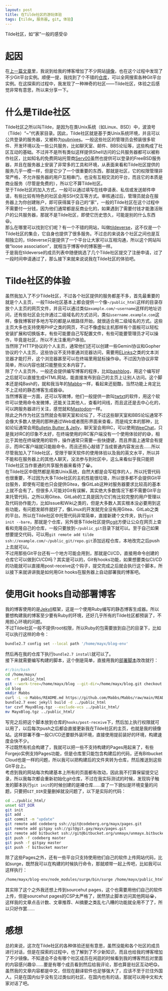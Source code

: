 ```yaml
---
layout: post
title: 在Tilde社区的游玩体验
tags: [tilde, 服务器, git, 体验]
---
```


  Tilde社区，如“家”一般的感受😝<!--more-->   

# 起因
  在[上一篇文章](/2025/08/01/sw-proxy.html)里，我说到给我的博客增加了不少网站[镜像](/proxylist.html)，也在这个过程中发现了不少Git平台实例。顺便一提，我找到了个不错的[仓库](https://github.com/ecosyste-ms/repos)，可以全网搜索各种Git平台实例。在这探索的过程中，我发现了一种神奇的社区——Tilde社区，体验之后感觉非常有意思，所以来分享一下。   

# 什么是Tilde社区
  Tilde社区之所以叫Tilde，是因为在类Unix系统（如Linux、BSD）中，波浪号（Tilde）“~”代表家目录。因此，Tilde社区就是基于类Unix系统环境，并且可以公共登录的服务器，又被称为<abbr title="public access unix systems">pubnixes</abbr>。一般这些社区的管理员会预装很多软件、开发环境以及一些公共服务，比如聊天室、邮件、BBS论坛等，这些构成了社区互动的基础。不过并不是所有类似这样提供Shell访问的公共服务器都可以被称作社区，比如知名的免费网站托管商[Serv00](https://www.serv00.com)虽然也提供可以登录的FreeBSD服务器，并且在服务器上安装了非常多的工具和环境，从表面来看和Tilde社区提供的服务几乎一模一样，但是它少了一个很重要的东西，那就是社区，它的权限管理非常严格，不允许服务器的用户互相串门，也没有互相交流的平台，而且它的本质是商业服务（尽管是免费的），所以它不算Tilde社区。   
  至于Tilde社区的加入方式，一般可以通过填写在线申请表、私信或发送邮件申请，有些比较有特色的社区会用SSH交互等方式。审核通过后，管理员就会在服务器上为你创建账户，即可获得属于自己的“家”，一般的Tilde社区在这个过程中不需要付一分钱，因为他们通常都是反商业化的，如果遇到了需要付钱才能激活账户的公共服务器，那就不是Tilde社区，即使它历史悠久，可能是别的什么东西😆。   
  那么在哪里可以找到它们呢？有一个不错的网站，叫做[tildeverse](https://tildeverse.org)，这不仅是一个Tilde社区的集合，它自身也提供了很多服务。不过总的来说各个社区之间也是互相独立的，tildeverse只是提供了一个平台让大家可以互相沟通，所以这个网站叫做“loose association”，就相当于博客中的博客圈一样。   
  于是我在tildeverse的成员列表中随便挑选了几个Tilde社区提交了注册申请，过了一段时间申请通过了，那么接下来就来说说我在Tilde社区的体验吧。   

# Tilde社区的体验
  虽然我加入了不少Tilde社区，不过各个社区提供的服务都差不多，首先最重要的就是个人主页，一般Tilde社区基本上都会提供一个像`~/public_html`这样的目录存放个人主页的网页文件，并且可以通过类似`example.com/~username`这样的地址访问，还有些社区会允许通过二级域名的方式访问，类似`username.example.com`这样，像我博客好多地方写的都是从根路径开始，就很适合用二级域名的方式。这些主页大多也支持使用PHP之类的网页，不过不像虚拟主机那样有个面板可以轻松安装扩展和切换版本，有些可能要自己写配置文件，有些可能要管理员才可以操作，毕竟是社区，所以不太注重用户体验。   
  当然除了HTTP协议的个人主页，通常他们还可以创建一些Gemini协议和Gopher协议的个人主页，这些协议不支持普通浏览器访问，需要用[ELinks](https://github.com/rkd77/elinks)之类的文本浏览器才能打开，这个浏览器甚至可以在终端里用鼠标操作😆。不过因为协议非常简单，所以内容也就只能整些文本内容了。   
  除了个人主页外，一般还会提供编写博客的程序，比如[bashblog](https://github.com/cfenollosa/bashblog)，用这个编写好之后就可以直接生成HTML网站，能直接发布到自己的主页上让别人访问。这个脚本还是纯Bash的，就和我当年的[Mabbs](https://github.com/Mabbs/Mabbs.Project)一样，看起来还挺酷，当然功能上肯定比不上正经的静态博客生成器😆。   
  当然博客是一方面，还可以写微博，他们一般提供一款叫[twtxt](https://github.com/buckket/twtxt)的软件，用这个软件可以使用命令发微博，还能关注其他人，查看时间线，而且这还是去中心化的，可以跨服务器进行关注，感觉就和[Mastodon](https://github.com/mastodon/mastodon)一样。   
  除此之外作为社区当然就会有聊天室和论坛了，不过这些聊天室和BBS论坛通常不会像大多数人使用的那种通过Web或者图形界面来查看，而是纯文本的那种，比如论坛通常会用[Bulletin Butter & Jelly](https://github.com/bbj-dev/bbj)，聊天室会用IRC，可以使用[WeeChat](https://github.com/weechat/weechat)，只是我对IRC的印象不太好，在终端使用的IRC客户端没有一个使用体验好的😅，相比于其他在终端使用的软件，操作通常只需要一些快捷键，而且界面上通常会有提示，而IRC客户端就只能敲命令，而且还担心敲错了当成普通内容发出去……所以尽管我加入了Tilde社区，受限于聊天软件的使用体验以及我的英文水平，所以并不能和在服务器上的其他人聊天，没法参与到社区中，这么来看似乎我只能把Tilde社区当作普通的共享服务器来看待了😭。   
  在Tilde社区中既然都是用类Unix系统，自然大都是会写程序的人，所以托管代码也很重要，不过因为大多Tilde社区的主机性能很垃圾，所以很多都不会提供Git平台服务，即使有可能也只会提供Gitea，像GitLab这种对服务器要求比较高的基本上就不会有了。但很多人可能对Git有误解，其实绝大多数情况下都不需要Git平台来托管代码，之所以用Gitea、GitLab的工具是因为它们有比较完整的用户管理以及代码协作能力，比如Issue和Wiki之类的，但是大多数人其实根本没必要用到这些功能，有问题发邮件就好了，像Linux的开发就完全没有用Gitea、GitLab之类的平台。所以在Tilde社区中托管代码非常简单，直接新建个文件夹，执行`git init --bare`，那就是个仓库，另外很多Tilde社区提供[cgit](https://git.zx2c4.com/cgit/about/)方便让公众在网页上查看和克隆自己的仓库，一般只要放到`~/public_git`目录下就可以。至于自己如果想要提交代码，可以用`git remote add tilde ssh://example.com/~/public_git/repo.git`添加远程仓库，本地改完之后push上去就可以。   
  不过用那些Git平台还有一个地方可能会用到，那就是CI/CD，直接用命令创建的仓库它可以做到CI/CD吗？其实是可以的，Git有hooks功能，如果想要类似CI/CD的功能就可以直接用post-receive这个钩子，提交完成之后就会执行这个脚本，所以接下来就讲讲我是如何用Git hooks在服务器上自动部署我的博客吧。   

# 使用Git hooks自动部署博客
  我的博客使用的是[Jekyll](https://github.com/jekyll/jekyll)框架，这是一个使用Ruby编写的静态博客生成器。所以要想构建我的博客至少要有Ruby的环境，还好几乎所有的Tilde社区都预装了，不用担心环境的问题。   
  不过Tilde社区一般不提供root权限，所以Ruby的包需要放到自己的目录下，比如可以执行这样的命令：   
```bash
bundle2.7 config set --local path '/home/mayx/blog-env'
```
  然后再在我的仓库下执行`bundle2.7 install`就可以了。   
  接下来就需要编写构建的脚本，这个倒是简单，直接用我的[部署脚本](/deploy.sh)改改就行：   
```bash
#!/bin/bash
cd /home/mayx/
rm -rf public_html
git --work-tree=/home/mayx/blog --git-dir=/home/mayx/blog.git checkout -f
cd blog
mkdir Mabbs
curl -L -o Mabbs/README.md https://github.com/Mabbs/Mabbs/raw/main/README.md
bundle2.7 exec jekyll build -d ../public_html
tar czvf MayxBlog.tgz --exclude-vcs ../public_html/
mv MayxBlog.tgz ../public_html/
```
  写完之后把这个脚本放到仓库的`hooks/post-receive`下，然后加上执行权限就可以用了，以后每次push之后都会直接更新我在Tilde社区的主页，也就是我的镜像站。这样部署不像一般CI/CD还要额外装环境，直接使用提前装好的环境，构建速度会快不少。   
  不过既然有机会构建了，我就可以把一些不支持构建的Pages用起来了，有些Forgejo实例支持Pages功能，但是仓库里只能包含构建后的代码，还有Bitbucket Cloud也是一样的问题，所以我可以把构建后的文件夹转为仓库，然后推送到这些Git平台上。   
  考虑到我的网站每次构建基本上所有的页面都有改动，因此我不打算保留提交记录，所以我每次都会重新初始化git仓库，不过在我实际测试的时候，发现钩子触发的脚本执行`git init`的时候创建的是裸仓库……查了一下貌似是环境变量的问题，只要把`GIT_DIR`变量删掉就没问题了，以下是实际的代码：   
```bash
cd ../public_html/
unset GIT_DIR
git init
git add .
git commit -m "update"
git remote add codeberg ssh://git@codeberg.org/mayx/pages.git
git remote add gitgay ssh://git@git.gay/mayx/pages.git
git remote add bitbucket ssh://git@bitbucket.org/unmayx/unmayx.bitbucket.io.git
git push -f codeberg master
git push -f gitgay master
git push -f bitbucket master
```
  除了这些Pages之外，还有一些平台只支持使用他们自己的软件上传网站代码，比如surge，既然我可以在构建的时候执行命令，那就顺带一起上传吧，比如我可以这样执行：   
```bash
/home/mayx/blog-env/node_modules/surge/bin/surge /home/mayx/public_html/ mayx.surge.sh
```
  其实除了这个之外我还想上传到sourcehut pages，这个也需要用他们自己的软件上传，但是sourcehut pages的CSP太严格了，居然禁止脚本访问其他网站😭，这样我的文章点击计数、文章推荐、AI摘要之类乱七八糟的功能就全用不了了，所以只好作罢……   

# 感想
  总的来说，这次在Tilde社区的各种体验还挺有意思，虽然没能和各个社区的成员进行对话，但是在探索的过程中，也了解到了不少新知识，而且也给我的博客增加了不少镜像。不知道会不会有哪个社区成员在闲逛的时候看到我的博客然后对里面的内容感兴趣😝……要是有哪个成员看到然后给我评论，那也算是社区互动吧😋。虽然我的文章内容都是中文，但现在翻译软件也足够强大了，应该不至于拦住外国人。只是在国内似乎没有见过类似的社区，在国内也有的话，那就可以用中文和大家对话了吧。   
